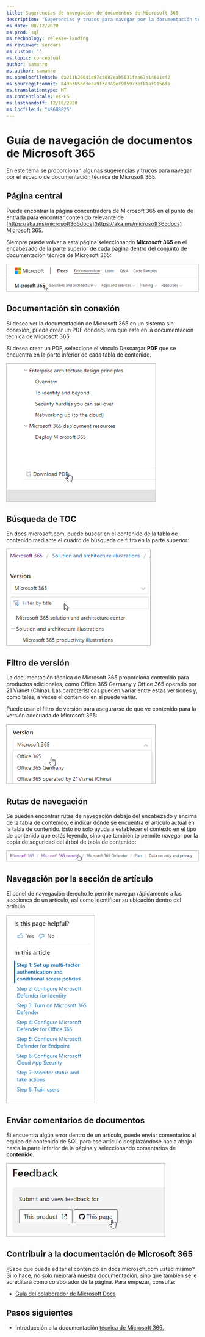```yaml
---
title: Sugerencias de navegación de documentos de Microsoft 365
description: 'Sugerencias y trucos para navegar por la documentación técnica de Microsoft 365: explica aspectos como la página central, la tabla de contenido, el encabezado, así como cómo usar las rutas de navegación y cómo usar el filtro de versión.'
ms.date: 08/12/2020
ms.prod: sql
ms.technology: release-landing
ms.reviewer: serdars
ms.custom: ''
ms.topic: conceptual
author: samanro
ms.author: samanro
ms.openlocfilehash: 0a211b26041d87c3087eab5631fea67a14601cf2
ms.sourcegitcommit: 849b365bd3eaa9f3c3a9ef9f5973ef81af9156fa
ms.translationtype: MT
ms.contentlocale: es-ES
ms.lasthandoff: 12/16/2020
ms.locfileid: "49688825"
---
```

# <a name="microsoft-365-docs-navigation-guide"></a>Guía de navegación de documentos de Microsoft 365

En este tema se proporcionan algunas sugerencias y trucos para navegar por el espacio de documentación técnica de Microsoft 365.  

## <a name="hub-page"></a>Página central

Puede encontrar la página concentradora de Microsoft 365 en el punto de entrada para encontrar contenido relevante de [https://aka.ms/microsoft365docs](https://aka.ms/microsoft365docs) Microsoft 365.

Siempre puede volver a esta página seleccionando **Microsoft 365** en el encabezado de la parte superior de cada página dentro del conjunto de documentación técnica de Microsoft 365:

![Microsoft 365 en el encabezado](media/m365-header-cursor.png)

## <a name="offline-documentation"></a>Documentación sin conexión

Si desea ver la documentación de Microsoft 365 en un sistema sin conexión, puede crear un PDF dondequiera que esté en la documentación técnica de Microsoft 365.

Si desea crear un PDF, seleccione el vínculo Descargar **PDF** que se encuentra en la parte inferior de cada tabla de contenido.

![Descargar PDF](media/m365-download-pdf-cursor.png)

## <a name="toc-search"></a>Búsqueda de TOC 
En docs.microsoft.com, puede buscar en el contenido de la tabla de contenido mediante el cuadro de búsqueda de filtro en la parte superior:

![Usar cuadro de filtro](media/m365-filter-by-title.png)

## <a name="version-filter"></a>Filtro de versión
La documentación técnica de Microsoft 365 proporciona contenido para productos adicionales, como Office 365 Germany y Office 365 operado por 21 Vianet (China). Las características pueden variar entre estas versiones y, como tales, a veces el contenido en sí puede variar.

Puede usar el filtro de versión para asegurarse de que ve contenido para la versión adecuada de Microsoft 365:

![Filtro de versión de Microsoft 365](media/m365-version-filter.png)

## <a name="breadcrumbs"></a>Rutas de navegación

Se pueden encontrar rutas de navegación debajo del encabezado y encima de la tabla de contenido, e indicar dónde se encuentra el artículo actual en la tabla de contenido.  Esto no solo ayuda a establecer el contexto en el tipo de contenido que estás leyendo, sino que también te permite navegar por la copia de seguridad del árbol de tabla de contenido:

![Rutas de navegación de Microsoft 365](media/m365-breadcrumb.png)

## <a name="article-section-navigation"></a>Navegación por la sección de artículo

El panel de navegación derecho le permite navegar rápidamente a las secciones de un artículo, así como identificar su ubicación dentro del artículo.  

![Navegación a la derecha](media/m365-article-sections.png)

## <a name="submit-docs-feedback"></a>Enviar comentarios de documentos

Si encuentra algún error dentro de un artículo, puede enviar comentarios al equipo de contenido de SQL para ese artículo desplazándose hacia abajo hasta la parte inferior de la página y seleccionando comentarios de **contenido.**

![Comentarios sobre el contenido de Git Issue](media/m365-article-feedback.png)

## <a name="contribute-to-microsoft-365-documentation"></a>Contribuir a la documentación de Microsoft 365

¿Sabe que puede editar el contenido en docs.microsoft.com usted mismo? Si lo hace, no solo mejorará nuestra documentación, sino que también se le acreditará como colaborador de la página. Para empezar, consulte:

- [Guía del colaborador de Microsoft Docs](https://docs.microsoft.com/contribute/)

## <a name="next-steps"></a>Pasos siguientes

- Introducción a la documentación [técnica de Microsoft 365.](index.yml)
